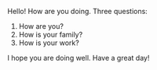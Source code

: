 Hello! How are you doing. Three questions:

1. How are you?
2. How is your family?
3. How is your work?

I hope you are doing well. Have a great day!
